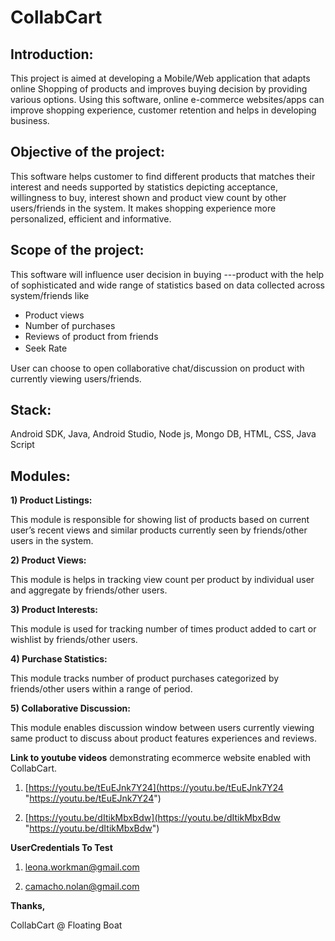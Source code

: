 # CollabCart

Introduction: 
--
This project is aimed at developing a Mobile/Web application that adapts online Shopping of products and improves buying decision by providing various options. Using this software, online e-commerce websites/apps can improve shopping experience, customer retention and helps in developing business. 

Objective of the project:
---
 This software helps customer to find different products that matches their interest and needs supported by statistics depicting acceptance, willingness to buy, interest shown and product view count by other users/friends in the system. It makes shopping experience more personalized, efficient and informative.

 Scope of the project:
---
 This software will influence user decision in buying ---product with the help of sophisticated and wide range of statistics based on data collected across system/friends like 

 - Product views 
 - Number of purchases  
 - Reviews of product from friends 
 - Seek Rate 　　　　


User can choose to open collaborative chat/discussion on product with currently viewing users/friends. 

Stack: 
--
Android SDK, Java, Android Studio, Node js, Mongo DB, HTML, CSS, Java Script 

Modules: 
---
**1) Product Listings:** 

This module is responsible for showing list of products based on current user’s recent views and similar products currently seen by friends/other users in the system. 

**2) Product Views:** 

This module is helps in tracking view count per product by individual user and aggregate by friends/other users. 

**3) Product Interests:** 

This module is used for tracking number of times product added to cart or wishlist by friends/other users. 

**4) Purchase Statistics:** 

This module tracks number of product purchases categorized by friends/other users within a range of period. 

**5) Collaborative Discussion:**

This module enables discussion window between users currently viewing same product to discuss about product features experiences and reviews.

**Link to youtube videos** demonstrating ecommerce website enabled with CollabCart.

1) [https://youtu.be/tEuEJnk7Y24](https://youtu.be/tEuEJnk7Y24 "https://youtu.be/tEuEJnk7Y24")

2) [https://youtu.be/dItikMbxBdw](https://youtu.be/dItikMbxBdw "https://youtu.be/dItikMbxBdw")


**UserCredentials To Test**

1) leona.workman@gmail.com

2) camacho.nolan@gmail.com



**Thanks,**

CollabCart @ Floating Boat 